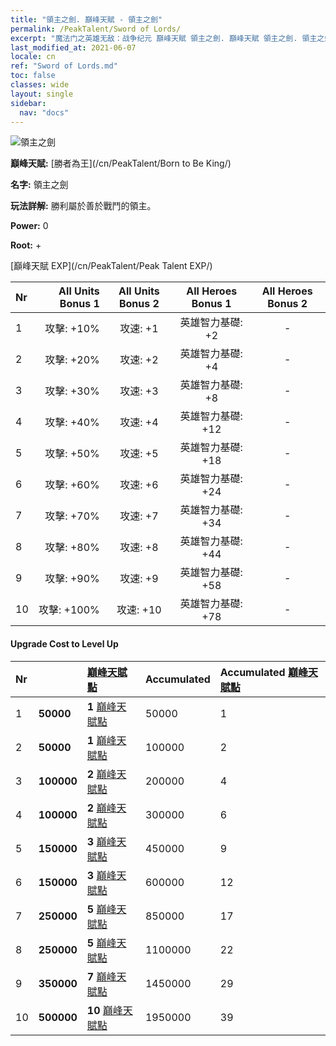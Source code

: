 ```yaml
---
title: "領主之劍. 巔峰天賦 - 領主之劍"
permalink: /PeakTalent/Sword of Lords/
excerpt: "魔法门之英雄无敌：战争纪元 巔峰天賦 領主之劍. 巔峰天賦 領主之劍. 領主之劍"
last_modified_at: 2021-06-07
locale: cn
ref: "Sword of Lords.md"
toc: false
classes: wide
layout: single
sidebar:
  nav: "docs"
---
```


  ![領主之劍](/images/pt/talent_4301.png)

  **巔峰天賦:** [勝者為王](/cn/PeakTalent/Born to Be King/)

  **名字:** 領主之劍

  **玩法詳解:** 勝利屬於善於戰鬥的領主。

  **Power:** 0

  **Root:** +

  [巔峰天賦 EXP](/cn/PeakTalent/Peak Talent EXP/)

  | Nr | All Units Bonus 1 | All Units Bonus 2 | All Heroes Bonus 1 | All Heroes Bonus 2 |
  |:---|--------------:|:-------------:|:-------------:|:-------------:|
  | 1 | 攻擊: +10% | 攻速: +1 | 英雄智力基礎: +2 | - |
  | 2 | 攻擊: +20% | 攻速: +2 | 英雄智力基礎: +4 | - |
  | 3 | 攻擊: +30% | 攻速: +3 | 英雄智力基礎: +8 | - |
  | 4 | 攻擊: +40% | 攻速: +4 | 英雄智力基礎: +12 | - |
  | 5 | 攻擊: +50% | 攻速: +5 | 英雄智力基礎: +18 | - |
  | 6 | 攻擊: +60% | 攻速: +6 | 英雄智力基礎: +24 | - |
  | 7 | 攻擊: +70% | 攻速: +7 | 英雄智力基礎: +34 | - |
  | 8 | 攻擊: +80% | 攻速: +8 | 英雄智力基礎: +44 | - |
  | 9 | 攻擊: +90% | 攻速: +9 | 英雄智力基礎: +58 | - |
  | 10 | 攻擊: +100% | 攻速: +10 | 英雄智力基礎: +78 | - |


#### Upgrade Cost to Level Up

  | Nr | <i class="fas fa-coins"/> | [巔峰天賦點](/cn/Items/con_934/) | Accumulated <i class="fas fa-coins"/> | Accumulated [巔峰天賦點](/cn/Items/con_934/) |
  |:---|:--------------|:-------------|:-------------|:-------------|
  | 1 | **50000** | **1** [巔峰天賦點](/cn/Items/con_934/) | 50000 | 1 |
  | 2 | **50000** | **1** [巔峰天賦點](/cn/Items/con_934/) | 100000 | 2 |
  | 3 | **100000** | **2** [巔峰天賦點](/cn/Items/con_934/) | 200000 | 4 |
  | 4 | **100000** | **2** [巔峰天賦點](/cn/Items/con_934/) | 300000 | 6 |
  | 5 | **150000** | **3** [巔峰天賦點](/cn/Items/con_934/) | 450000 | 9 |
  | 6 | **150000** | **3** [巔峰天賦點](/cn/Items/con_934/) | 600000 | 12 |
  | 7 | **250000** | **5** [巔峰天賦點](/cn/Items/con_934/) | 850000 | 17 |
  | 8 | **250000** | **5** [巔峰天賦點](/cn/Items/con_934/) | 1100000 | 22 |
  | 9 | **350000** | **7** [巔峰天賦點](/cn/Items/con_934/) | 1450000 | 29 |
  | 10 | **500000** | **10** [巔峰天賦點](/cn/Items/con_934/) | 1950000 | 39 |
